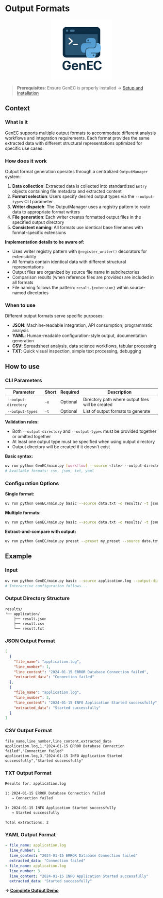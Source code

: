 # Output Formats

<div align="center">
  <img src="../assets/logo/GenEC-logo-transparent.png" alt="GenEC Logo" width="200"/>
</div>

> **Prerequisites**: Ensure GenEC is properly installed → [Setup and Installation](../setup.md)

## Context

### What is it
GenEC supports multiple output formats to accommodate different analysis workflows and integration requirements. Each format provides the same extracted data with different structural representations optimized for specific use cases.

### How does it work
Output format generation operates through a centralized `OutputManager` system:

1. **Data collection**: Extracted data is collected into standardized `Entry` objects containing file metadata and extracted content
2. **Format selection**: Users specify desired output types via the `--output-types` CLI parameter
3. **Writer dispatch**: The OutputManager uses a registry pattern to route data to appropriate format writers
4. **File generation**: Each writer creates formatted output files in the specified output directory
5. **Consistent naming**: All formats use identical base filenames with format-specific extensions

**Implementation details to be aware of:**
- Uses writer registry pattern with `@register_writer()` decorators for extensibility
- All formats contain identical data with different structural representations
- Output files are organized by source file name in subdirectories
- Comparison results (when reference files are provided) are included in all formats
- File naming follows the pattern: `result.{extension}` within source-named directories

### When to use
Different output formats serve specific purposes:
- **JSON**: Machine-readable integration, API consumption, programmatic analysis
- **YAML**: Human-readable configuration-style output, documentation generation
- **CSV**: Spreadsheet analysis, data science workflows, tabular processing
- **TXT**: Quick visual inspection, simple text processing, debugging

## How to use

### CLI Parameters

| Parameter | Short | Required | Description |
|-----------|-------|----------|-------------|
| `--output-directory` | `-o` | Optional | Directory path where output files will be created |
| `--output-types` | `-t` | Optional | List of output formats to generate |

**Validation rules:**
- Both `--output-directory` and `--output-types` must be provided together or omitted together
- At least one output type must be specified when using output directory
- Output directory will be created if it doesn't exist

**Basic syntax:**
```bash
uv run python GenEC/main.py [workflow] --source <file> --output-directory <path> --output-types <formats>
# Available formats: csv, json, txt, yaml
```

### Configuration Options

**Single format:**
```bash
uv run python GenEC/main.py basic --source data.txt -o results/ -t json
```

**Multiple formats:**
```bash
uv run python GenEC/main.py basic --source data.txt -o results/ -t json csv yaml txt
```

**Extract-and-compare with output:**
```bash
uv run python GenEC/main.py preset --preset my_preset --source data.txt --reference ref.txt -o analysis/ -t json csv
```

## Example

### Input
```bash
uv run python GenEC/main.py basic --source application.log --output-directory results/ --output-types json csv txt
# Interactive configuration follows...
```

### Output Directory Structure
```
results/
└── application/
    ├── result.json
    ├── result.csv
    └── result.txt
```

### JSON Output Format
```json
[
  {
    "file_name": "application.log",
    "line_number": 1,
    "line_content": "2024-01-15 ERROR Database Connection failed",
    "extracted_data": "Connection failed"
  },
  {
    "file_name": "application.log",
    "line_number": 3,
    "line_content": "2024-01-15 INFO Application Started successfully",
    "extracted_data": "Started successfully"
  }
]
```

### CSV Output Format
```csv
file_name,line_number,line_content,extracted_data
application.log,1,"2024-01-15 ERROR Database Connection failed","Connection failed"
application.log,3,"2024-01-15 INFO Application Started successfully","Started successfully"
```

### TXT Output Format
```
Results for: application.log

1: 2024-01-15 ERROR Database Connection failed
   → Connection failed

3: 2024-01-15 INFO Application Started successfully
   → Started successfully

Total extractions: 2
```

### YAML Output Format
```yaml
- file_name: application.log
  line_number: 1
  line_content: "2024-01-15 ERROR Database Connection failed"
  extracted_data: "Connection failed"
- file_name: application.log
  line_number: 3
  line_content: "2024-01-15 INFO Application Started successfully"
  extracted_data: "Started successfully"
```

**→ [Complete Output Demo](../demos/quick_start/)**
